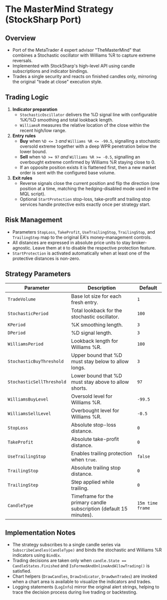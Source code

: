 # The MasterMind Strategy (StockSharp Port)

## Overview
- Port of the MetaTrader 4 expert advisor "TheMasterMind" that combines a Stochastic oscillator with Williams %R to capture extreme reversals.
- Implemented with StockSharp's high-level API using candle subscriptions and indicator bindings.
- Trades a single security and reacts on finished candles only, mirroring the original "trade at close" execution style.

## Trading Logic
1. **Indicator preparation**
   - `StochasticOscillator` delivers the %D signal line with configurable %K/%D smoothing and total lookback length.
   - `WilliamsR` measures the relative location of the close within the recent high/low range.
2. **Entry rules**
   - **Buy** when `%D <= 3` _and_ `Williams %R <= -99.5`, signalling a stochastic oversold extreme together with a deep WPR penetration below the lower bound.
   - **Sell** when `%D >= 97` _and_ `Williams %R >= -0.5`, signalling an overbought extreme confirmed by Williams %R staying close to 0.
   - If an opposite position exists it is flattened first, then a new market order is sent with the configured base volume.
3. **Exit rules**
   - Reverse signals close the current position and flip the direction (one position at a time, matching the hedging-disabled mode used in the MQL script).
   - Optional `StartProtection` stop-loss, take-profit and trailing stop services handle protective exits exactly once per strategy start.

## Risk Management
- Parameters `StopLoss`, `TakeProfit`, `UseTrailingStop`, `TrailingStop`, and `TrailingStep` map to the original EA's money-management controls.
- All distances are expressed in absolute price units to stay broker-agnostic. Leave them at `0` to disable the respective protection feature.
- `StartProtection` is activated automatically when at least one of the protective distances is non-zero.

## Strategy Parameters
| Parameter | Description | Default |
|-----------|-------------|---------|
| `TradeVolume` | Base lot size for each fresh entry. | `1` |
| `StochasticPeriod` | Total lookback for the stochastic oscillator. | `100` |
| `KPeriod` | %K smoothing length. | `3` |
| `DPeriod` | %D signal length. | `3` |
| `WilliamsPeriod` | Lookback length for Williams %R. | `100` |
| `StochasticBuyThreshold` | Upper bound that %D must stay below to allow longs. | `3` |
| `StochasticSellThreshold` | Lower bound that %D must stay above to allow shorts. | `97` |
| `WilliamsBuyLevel` | Oversold level for Williams %R. | `-99.5` |
| `WilliamsSellLevel` | Overbought level for Williams %R. | `-0.5` |
| `StopLoss` | Absolute stop-loss distance. | `0` |
| `TakeProfit` | Absolute take-profit distance. | `0` |
| `UseTrailingStop` | Enables trailing protection when `true`. | `false` |
| `TrailingStop` | Absolute trailing stop distance. | `0` |
| `TrailingStep` | Step applied while trailing. | `0` |
| `CandleType` | Timeframe for the primary candle subscription (default 15 minutes). | `15m time frame` |

## Implementation Notes
- The strategy subscribes to a single candle series via `SubscribeCandles(CandleType)` and binds the stochastic and Williams %R indicators using `BindEx`.
- Trading decisions are taken only when `candle.State == CandleStates.Finished` and `IsFormedAndOnlineAndAllowTrading()` is satisfied.
- Chart helpers (`DrawCandles`, `DrawIndicator`, `DrawOwnTrades`) are invoked when a chart area is available to visualize the indicators and trades.
- Logging statements (`LogInfo`) mirror the original alert strings, helping to trace the decision process during live trading or backtesting.
